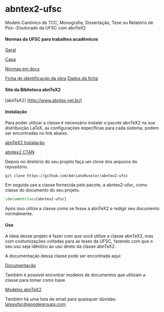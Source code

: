 abntex2-ufsc
=================

Modelo Canônico de TCC, Monografia,  Dissertação, Tese ou Relatório de Pós--Doutorado da UFSC com abnTeX2

#### Normas da UFSC para trabalhos acadêmicos
[Geral](http://portal.bu.ufsc.br/normalizacao/)

[Capa](http://www.bu.ufsc.br/design/Guia_Rapido_Diagramacao_Trabalhos_Academicos.pdf)

[Normas em docx](http://www.bu.ufsc.br/design/TemplateTrabalhoAcademico.docx)


[Ficha de identificação da obra](http://portal.bu.ufsc.br/servicos/ficha-de-identificacao-da-obra/)
[Dados da ficha](http://ficha.bu.ufsc.br/)

#### Site da Biblioteca abnTeX2
[abnTeX2] (http://www.abntex.net.br/)

#### Instalação

Para poder utilizar a classe é necessário instalar o pacote abnTeX2 na sua
distribuição LaTeX, as configurações específicas para cada sistema, podem ser
encontradas no link abaixo.

[abnTeX2 Instalação](https://github.com/abntex/abntex2/wiki/Instalacao)

[abntex2 CTAN](http://www.ctan.org/pkg/abntex2)

Depois no diretório do seu projeto faça um clone dos arquivos do repositório.

```bash
git clone https://github.com/AdrianoRuseler/abntex2-ufsc
```

Em seguida use a classe fornecida pelo pacote, a abntex2-ufsc, como classe do
documento do seu projeto.

```latex
\documentclass{abntex2-ufsc}
```

Após isso utilize a classe como se fosse a abnTeX2 e redigir seu documento
normalmente.

#### Uso

A ideia desse projeto é fazer com que você utilize a classe abnTeX2, mas
com costumizações voltadas para as teses da UFSC, fazendo com que o seu uso
seja idêntico ao uso direto da classe abnTeX2.

A documentação dessa classe pode ser encontrada aqui:

[Documentação](https://www.ctan.org/pkg/abntex2)

Também é possível encontrar modelos de documentos que utilizam a classe para
tomar como base.

[Modelos
abnTeX2](https://www.ctan.org/pkg/abntex2)

Também há uma lista de email para quaisquer dúvidas:
[latexufsc@googlegroups.com](mailto:latexufsc@googlegroups.com)

